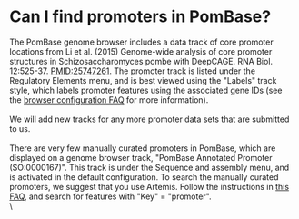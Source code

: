 # Can I find promoters in PomBase?
<!-- pombase_categories: Datasets,Querying/Searching -->

The PomBase genome browser includes a data track of core promoter
locations from Li et al. (2015) Genome-wide analysis of core promoter
structures in Schizosaccharomyces pombe with DeepCAGE. RNA Biol.
12:525-37.
[PMID:25747261](http://www.ncbi.nlm.nih.gov/pubmed/?term=25747261). The
promoter track is listed under the Regulatory Elements menu, and is best
viewed using the "Labels" track style, which labels promoter features
using the associated gene IDs (see the [browser configuration FAQ](/faq/how-can-i-show-or-hide-tracks-genome-browser) for more
information).\
\
We will add new tracks for any more promoter data sets that are
submitted to us.\
\
There are very few manually curated promoters in PomBase, which are
displayed on a genome browser track, "PomBase Annotated Promoter
(SO:0000167)". This track is under the Sequence and assembly menu, and
is activated in the default configuration. To search the manually
curated promoters, we suggest that you use Artemis. Follow the
instructions in [this FAQ](/faq/there-equivalent-artemis-java-applet-pombase), and search for
features with "Key" = "promoter".\
\


